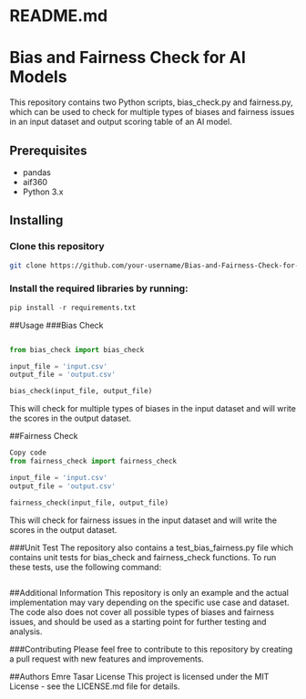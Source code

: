 # README.md

# Bias and Fairness Check for AI Models

This repository contains two Python scripts, bias_check.py and fairness.py, which can be used to check for multiple types of biases and fairness issues in an input dataset and output scoring table of an AI model.

## Prerequisites
- pandas
- aif360
- Python 3.x

## Installing

### Clone this repository

```bash
git clone https://github.com/your-username/Bias-and-Fairness-Check-for-AI-Models.git

```

### Install the required libraries by running:

```python
pip install -r requirements.txt

```
##Usage
###Bias Check
```python

from bias_check import bias_check

input_file = 'input.csv'
output_file = 'output.csv'

bias_check(input_file, output_file)
```
This will check for multiple types of biases in the input dataset and will write the scores in the output dataset.

##Fairness Check
```python
Copy code
from fairness_check import fairness_check

input_file = 'input.csv'
output_file = 'output.csv'

fairness_check(input_file, output_file)
```
This will check for fairness issues in the input dataset and will write the scores in the output dataset.

###Unit Test
The repository also contains a test_bias_fairness.py file which contains unit tests for bias_check and fairness_check functions. To run these tests, use the following command:


```python -m unittest test_bias_fairness.py
```
##Additional Information
This repository is only an example and the actual implementation may vary depending on the specific use case and dataset. The code also does not cover all possible types of biases and fairness issues, and should be used as a starting point for further testing and analysis.

###Contributing
Please feel free to contribute to this repository by creating a pull request with new features and improvements.

##Authors
Emre Tasar
License
This project is licensed under the MIT License - see the LICENSE.md file for details.


